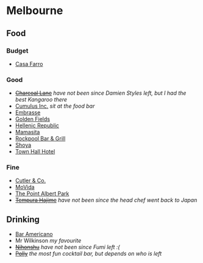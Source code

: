 # Melbourne

## Food

### Budget

* [Casa Farro](http://casafarro.com.au)

### Good

* ~~[Charcoal Lane](http://charcoallane.com.au)~~ _have not been since Damien Styles left, but I had the best Kangaroo there_
* [Cumulus Inc.](http://cumulusinc.com.au) _sit at the food bar_
* [Embrasse](http://embrasserestaurant.com.au)
* [Golden Fields](http://goldenfields.com.au)
* [Hellenic Republic](http://hellenicrepublic.com.au)
* [Mamasita](http://mamasita.com.au)
* [Rockpool Bar & Grill](http://rockpoolmelbourne.com)
* [Shoya](http://shoya.com.au)
* [Town Hall Hotel](http://townhallhotel.net.au)

### Fine

* [Cutler & Co.](http://cutlerandco.com.au)
* [MoVida](http://movida.com.au)
* [The Point Albert Park](http://thepointalbertpark.com.au)
* ~~[Tempura Hajime](http://www.tempurahajime.com)~~ _have not been since the head chef went back to Japan_

## Drinking

* [Bar Americano](http://www.baramericano.com)
* Mr Wilkinson _my favourite_
* ~~[Nihonshu](http://nihonshu.com.au)~~ _have not been since Fumi left :(_
* ~~[Polly](http://pollybar.com.au)~~ _the most fun cocktail bar, but depends on who is left_

